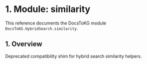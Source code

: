 # 1. Module: similarity

This reference documents the DocsToKG module ``DocsToKG.HybridSearch.similarity``.

## 1. Overview

Deprecated compatibility shim for hybrid search similarity helpers.
